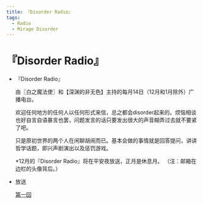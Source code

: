 ```yaml
---
title: 『Disorder Radio』
tags:
  - Radio
  - Mirage Disorder
---
```


# 『Disorder Radio』

- 『Disorder Radio』

   由〖白之魔法使〗和【深渊的非无色】主持的每月14日（12月和1月除外）广播电台。

   欢迎任何地方的任何人以任何形式来信，总之都会disorder起来的。烦恼相谈也好自言自语暴言也罢，问题发言的话只要发出很大的声音糊弄过去就不要紧了吧。

   只是原初世界的两个人在闲聊胡闹而已。基本会做的事情就是回答提问，讲讲哲学话题，即兴声剧演出以及惩罚游戏。

   *12月的『Disorder Radio』将在平安夜放送，正月是休息月。
   （注：邮箱在边栏的头像背后。）


- 放送

    [第一回](https://luciasnote.space/_posts/2020-12-24-Disorder-Radio-1/)

